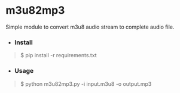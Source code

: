 # m3u82mp3
Simple module to convert m3u8 audio stream to complete audio file.
* ### Install
> $ pip install -r requirements.txt
* ### Usage
> $ python m3u82mp3.py -i input.m3u8 -o output.mp3
